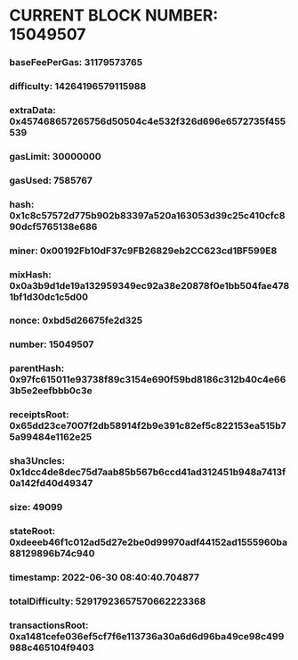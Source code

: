 # CURRENT BLOCK NUMBER: 15049507

### baseFeePerGas: 31179573765
### difficulty: 14264196579115988
### extraData: 0x457468657265756d50504c4e532f326d696e6572735f455539
### gasLimit: 30000000
### gasUsed: 7585767
### hash: 0x1c8c57572d775b902b83397a520a163053d39c25c410cfc890dcf5765138e686
### miner: 0x00192Fb10dF37c9FB26829eb2CC623cd1BF599E8
### mixHash: 0x0a3b9d1de19a132959349ec92a38e20878f0e1bb504fae4781bf1d30dc1c5d00
### nonce: 0xbd5d26675fe2d325
### number: 15049507
### parentHash: 0x97fc615011e93738f89c3154e690f59bd8186c312b40c4e663b5e2eefbbb0c3e
### receiptsRoot: 0x65dd23ce7007f2db58914f2b9e391c82ef5c822153ea515b75a99484e1162e25
### sha3Uncles: 0x1dcc4de8dec75d7aab85b567b6ccd41ad312451b948a7413f0a142fd40d49347
### size: 49099
### stateRoot: 0xdeeeb46f1c012ad5d27e2be0d99970adf44152ad1555960ba88129896b74c940
### timestamp: 2022-06-30 08:40:40.704877
### totalDifficulty: 52917923657570662223368
### transactionsRoot: 0xa1481cefe036ef5cf7f6e113736a30a6d6d96ba49ce98c499988c465104f9403
